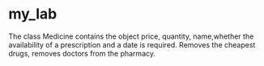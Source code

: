 # my_lab
The class Medicine contains the object price, quantity, name,whether the availability of a prescription and a date is required.
Removes the cheapest drugs, removes doctors from the pharmacy.